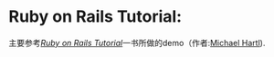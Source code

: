  # Ruby on Rails Tutorial: 
 主要参考[*Ruby on Rails Tutorial*](http://www.railstutorial.org/)一书所做的demo（作者:[Michael Hartl](http://www.michaelhartl.com/)).
